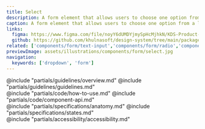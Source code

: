 ```yaml
---
title: Select
description: A form element that allows users to choose one option from a list.
caption: A form element that allows users to choose one option from a list.
links:
  figma: https://www.figma.com/file/noyY6dUMDYjmySpHcMjhkN/KDS-Product---Components?node-id=14283%3A34475&t=pDgL7LJUJXZUN7Xq-3
  github: https://github.com/khulnasoft/design-system/tree/main/packages/components/src/components/kds/form/select
related: ['components/form/text-input','components/form/radio','components/form/checkbox']
previewImage: assets/illustrations/components/form/select.jpg
navigation:
  keywords: ['dropdown', 'form']
---
```


<section data-tab="Guidelines">
  @include "partials/guidelines/overview.md"
  @include "partials/guidelines/guidelines.md"
</section>

<section data-tab="Code">
  @include "partials/code/how-to-use.md"
  @include "partials/code/component-api.md"
</section>

<section data-tab="Specifications">
  @include "partials/specifications/anatomy.md"
  @include "partials/specifications/states.md"
</section>

<section data-tab="Accessibility">
  @include "partials/accessibility/accessibility.md"
</section>
